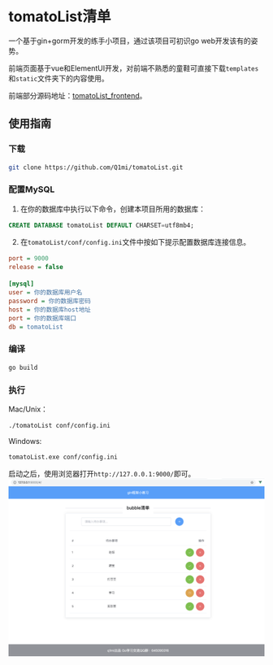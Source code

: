# tomatoList清单

一个基于gin+gorm开发的练手小项目，通过该项目可初识go web开发该有的姿势。

前端页面基于vue和ElementUI开发，对前端不熟悉的童鞋可直接下载`templates`和`static`文件夹下的内容使用。

前端部分源码地址：[tomatoList_frontend](https://github.com/Q1mi/tomatoList_frontend)。

## 使用指南
### 下载
```bash
git clone https://github.com/Q1mi/tomatoList.git
```
### 配置MySQL
1. 在你的数据库中执行以下命令，创建本项目所用的数据库：
```sql
CREATE DATABASE tomatoList DEFAULT CHARSET=utf8mb4;
```
2. 在`tomatoList/conf/config.ini`文件中按如下提示配置数据库连接信息。

```ini
port = 9000
release = false

[mysql]
user = 你的数据库用户名
password = 你的数据库密码
host = 你的数据库host地址
port = 你的数据库端口
db = tomatoList
```

### 编译
```bash
go build
```

### 执行

Mac/Unix：
```bash
./tomatoList conf/config.ini
```
Windows:
```bash
tomatoList.exe conf/config.ini
```

启动之后，使用浏览器打开`http://127.0.0.1:9000/`即可。
![example.png](example.png)
